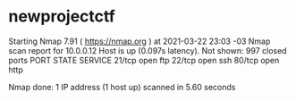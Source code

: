 # newprojectctf

Starting Nmap 7.91 ( https://nmap.org ) at 2021-03-22 23:03 -03
Nmap scan report for 10.0.0.12
Host is up (0.097s latency).
Not shown: 997 closed ports
PORT   STATE SERVICE
21/tcp open  ftp
22/tcp open  ssh
80/tcp open  http

Nmap done: 1 IP address (1 host up) scanned in 5.60 seconds


